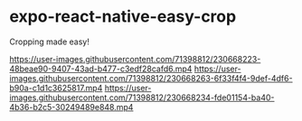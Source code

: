 # expo-react-native-easy-crop
Cropping made easy!

https://user-images.githubusercontent.com/71398812/230668223-48beae90-9407-43ad-b477-c3edf28cafd6.mp4 https://user-images.githubusercontent.com/71398812/230668263-6f33f4f4-9def-4df6-b90a-c1d1c3625817.mp4 https://user-images.githubusercontent.com/71398812/230668234-fde01154-ba40-4b36-b2c5-30249489e848.mp4
